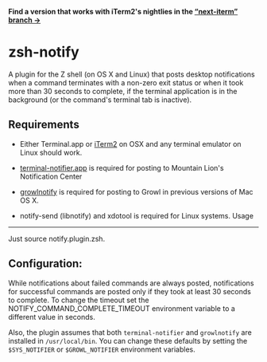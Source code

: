 **Find a version that works with iTerm2's nightlies in the
[“next-iterm” branch →](https://github.com/marzocchi/zsh-notify/tree/next-iterm)**

zsh-notify
=======

A plugin for the Z shell (on OS X and Linux) that posts desktop notifications
when a command terminates with a non-zero exit status or when it took more than
30 seconds to complete, if the terminal application is in the background (or
the command's terminal tab is inactive).

Requirements
---

- Either Terminal.app or [iTerm2][iterm2] on OSX and any terminal emulator on
  Linux should work.

- [terminal-notifier.app][terminal-notifier] is required for posting to
  Mountain Lion's Notification Center

- [growlnotify][growlnotify] is required for posting to Growl in previous
  versions of Mac OS X.

- notify-send (libnotify) and xdotool is required for Linux systems.
Usage
---

Just source notify.plugin.zsh.

Configuration:
---

While notifications about failed commands are always posted, notifications
for successful commands are posted only if they took at least 30 seconds to
complete. To change the timeout set the NOTIFY_COMMAND_COMPLETE_TIMEOUT
environment variable to a different value in seconds.

Also, the plugin assumes that both `terminal-notifier` and `growlnotify` are
installed in `/usr/local/bin`. You can change these defaults by setting the
`$SYS_NOTIFIER` or `$GROWL_NOTIFIER` environment variables.


[growlnotify]: http://growl.info/extras.php/#growlnotify
[terminal-notifier]: https://github.com/alloy/terminal-notifier 
[iterm2]: http://www.iterm2.com/

